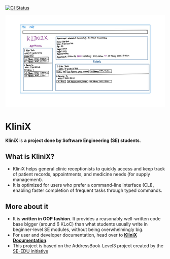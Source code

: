[![CI Status](https://github.com/AY2425S2-CS2103T-T09-2/tp/workflows/Java%20CI/badge.svg)](https://github.com/AY2425S2-CS2103T-T09-2/tp/actions)

![Ui](docs/images/Ui.png)

# KliniX
**KliniX** is **a project done by Software Engineering (SE) students**.<br>

## What is KliniX?
* KliniX helps general clinic receptionists to quickly access and keep track of patient records, appointments, and medicine needs (for supply management).
* It is optimized for users who prefer a command-line interface (CLI), enabling faster completion of frequent tasks through typed commands.

## More about it
* It is **written in OOP fashion**. It provides a reasonably well-written code base bigger (around 6 KLoC) than what students usually write in beginner-level SE modules, without being overwhelmingly big.
* For user and developer documentation, head over to **[KliniX Documentation](https://ay2425s2-cs2103t-t09-2.github.io/tp/)**.
* This project is based on the AddressBook-Level3 project created by the [SE-EDU initiative](https://se-education.org)
